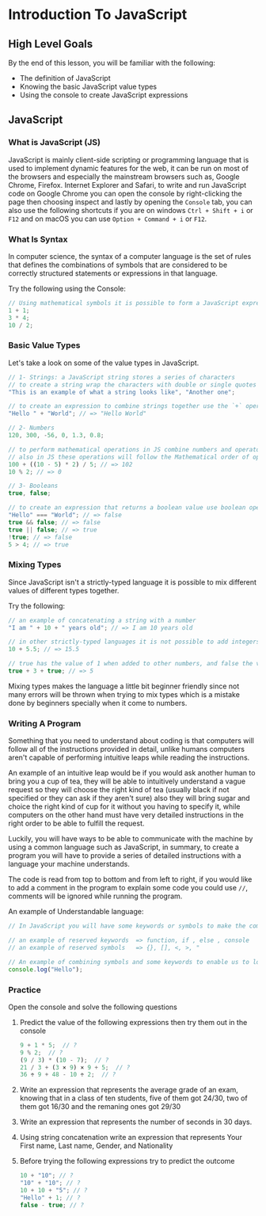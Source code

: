 # Introduction To JavaScript

## High Level Goals

By the end of this lesson, you will be familiar with the following:

- The definition of JavaScript
- Knowing the basic JavaScript value types
- Using the console to create JavaScript expressions

## JavaScript

### What is JavaScript (JS)

JavaScript is mainly client-side scripting or programming language that is used to implement dynamic features for the web, it can be run on most of the browsers and especially the mainstream browsers such as, Google Chrome, Firefox. Internet Explorer and Safari, to write and run JavaScript code on Google Chrome you can open the console by right-clicking the page then choosing inspect and lastly by opening the `Console` tab, you can also use the following shortcuts if you are on windows `Ctrl + Shift + i` or `F12` and on macOS you can use `Option + Command + i` or `F12`.

### What Is Syntax

In computer science, the syntax of a computer language is the set of rules that defines the combinations of symbols that are considered to be correctly structured statements or expressions in that language.

Try the following using the Console:

```js
// Using mathematical symbols it is possible to form a JavaScript expression
1 + 1;
3 * 4;
10 / 2;
```

### Basic Value Types

Let's take a look on some of the value types in JavaScript.

```js
// 1- Strings: a JavaScript string stores a series of characters
// to create a string wrap the characters with double or single quotes  => "", ''
"This is an example of what a string looks like", "Another one";

// to create an expression to combine strings together use the `+` operator, known as string concatenation
"Hello " + "World"; // => "Hello World"

// 2- Numbers
120, 300, -56, 0, 1.3, 0.8;

// to perform mathematical operations in JS combine numbers and operators (+, -, *, /, %) in an expression,
// also in JS these operations will follow the Mathematical order of operations (PEMDAS)
100 + ((10 - 5) * 2) / 5; // => 102
10 % 2; // => 0

// 3- Booleans
true, false;

// to create an expression that returns a boolean value use boolean operators or comparison operators
"Hello" === "World"; // => false
true && false; // => false
true || false; // => true
!true; // => false
5 > 4; // => true
```

### Mixing Types

Since JavaScript isn't a strictly-typed language it is possible to mix different values of different types together.

Try the following:

```js
// an example of concatenating a string with a number
"I am " + 10 + " years old"; // => I am 10 years old

// in other strictly-typed languages it is not possible to add integers and float numbers together
10 + 5.5; // => 15.5

// true has the value of 1 when added to other numbers, and false the value of 0
true + 3 + true; // => 5
```

Mixing types makes the language a little bit beginner friendly since not many errors will be thrown when trying to mix types which is a mistake done by beginners specially when it come to numbers.

### Writing A Program

Something that you need to understand about coding is that computers will follow all of the instructions provided in detail, unlike humans computers aren't capable of performing intuitive leaps while reading the instructions.

An example of an intuitive leap would be if you would ask another human to bring you a cup of tea, they will be able to intuitively understand a vague request so they will choose the right kind of tea (usually black if not specified or they can ask if they aren't sure) also they will bring sugar and choice the right kind of cup for it without you having to specify it, while computers on the other hand must have very detailed instructions in the right order to be able to fulfill the request.

Luckily, you will have ways to be able to communicate with the machine by using a common language such as JavaScript, in summary, to create a program you will have to provide a series of detailed instructions with a language your machine understands.

The code is read from top to bottom and from left to right, if you would like to add a comment in the program to explain some code you could use `//`, comments will be ignored while running the program.

An example of Understandable language:

```js
// In JavaScript you will have some keywords or symbols to make the communication easier

// an example of reserved keywords  => function, if , else , console
// an example of reserved symbols   => {}, [], <, >, "

// An example of combining symbols and some keywords to enable us to log the word `Hello` in the console
console.log("Hello");
```

### Practice

Open the console and solve the following questions

1. Predict the value of the following expressions then try them out in the console

    ```js
    9 + 1 * 5;  // ?
    9 % 2;  // ?
    (9 / 3) * (10 - 7);  // ?
    21 / 3 + (3 × 9) × 9 + 5;  // ?
    36 ÷ 9 + 48 - 10 ÷ 2;  // ?
    ```

2. Write an expression that represents the average grade of an exam, knowing that in a class of ten students, five of them got 24/30, two of them got 16/30 and the remaning ones got 29/30

3. Write an expression that represents the number of seconds in 30 days.

4. Using string concatenation write an expression that represents Your First name, Last name, Gender, and Nationality

5. Before trying the following expressions try to predict the outcome

    ```js
    10 + "10"; // ?
    "10" + "10"; // ?
    10 + 10 + "5"; // ?
    "Hello" + 1; // ?
    false - true; // ?
    ```

